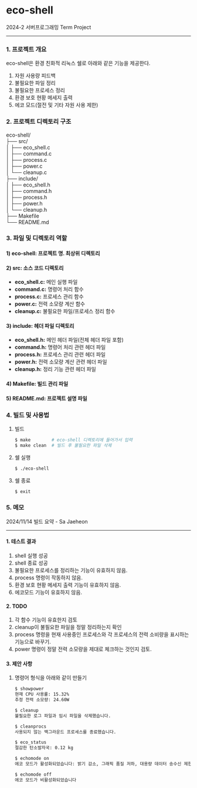 # eco-shell
2024-2 서버프로그래밍 Term Project

<hr>

<h3>1. 프로젝트 개요</h3>
    <p>eco-shell은 환경 친화적 리눅스 쉘로 아래와 같은 기능을 제공한다.</p>
    <ol>
        <li>자원 사용량 피드백</li>
        <li>불필요한 파일 정리</li>
        <li>불필요한 프로세스 정리</li>
        <li>환경 보호 현황 메세지 출력</li>
        <li>에코 모드(절전 및 기타 자원 사용 제한)</li>
    </ol>

<h3>2. 프로젝트 디렉토리 구조</h3>

eco-shell/<br>
├── src/<br>
│   ├── eco_shell.c<br>
│   ├── command.c<br>
│   ├── process.c<br>
│   ├── power.c<br>
│   └── cleanup.c<br>
├── include/<br>
│   ├── eco_shell.h<br>
│   ├── command.h<br>
│   ├── process.h<br>
│   ├── power.h<br>
│   └── cleanup.h<br>
├── Makefile<br>
└── README.md<br>

<h3>3. 파일 및 디렉토리 역할</h3>

<h4>1) eco-shell: 프로젝트 명. 최상위 디렉토리</h4>

<h4>2) src: 소스 코드 디렉토리</h4>
    <ul>
        <li><b>eco_shell.c:</b> 메인 실행 파일</li>
        <li><b>command.c:</b> 명령어 처리 함수</li>
        <li><b>process.c:</b> 프로세스 관리 함수</li>
        <li><b>power.c:</b> 전력 소모량 계산 함수</li>
        <li><b>cleanup.c:</b> 불필요한 파일/프로세스 정리 함수</li>
    </ul>

<h4>3) include: 헤더 파일 디렉토리</h4>
    <ul>
        <li><b>eco_shell.h:</b> 메인 헤더 파일(전체 헤더 파일 포함)</li>
        <li><b>command.h:</b> 명령어 처리 관련 헤더 파일</li>
        <li><b>process.h:</b> 프로세스 관리 관련 헤더 파일</li>
        <li><b>power.h:</b> 전력 소모량 계산 관련 헤더 파일</li>
        <li><b>cleanup.h:</b> 정리 기능 관련 헤더 파일</li>
    </ul>

<h4>4) Makefile: 빌드 관리 파일</h4>

<h4>5) README.md: 프로젝트 설명 파일</h4>

<h3>4. 빌드 및 사용법</h3>
<ol>
<li>빌드</li>

```bash
$ make        # eco-shell 디렉토리에 들어가서 입력
$ make clean  # 빌드 후 불필요한 파일 삭제
```

<li>쉘 실행</li>

```bash
$ ./eco-shell
```

<li>쉘 종료</li>

```bash
$ exit
```
</ol>

<h3>5. 메모</h3>
<p>2024/11/14 빌드 요약 - Sa Jaeheon<p>
<hr>

<h4>1. 테스트 결과</h4>
<ol>
    <li>shell 실행 성공</li>
    <li>shell 종료 성공</li>
    <li>불필요한 프로세스를 정리하는 기능이 유효하지 않음.</li>
    <li>process 명령이 작동하지 않음.</li>
    <li>환경 보호 현황 메세지 출력 기능이 유효하지 않음.</li>
    <li>에코모드 기능이 유효하지 않음.</li>
</ol>

<h4>2. TODO</h4>
<ol>
    <li>각 함수 기능이 유효한지 검토</li>
    <li>cleanup이 불필요한 파일을 정말 정리하는지 확인</li>
    <li>process 명령을 현재 사용중인 프로세스와 각 프로세스의 전력 소비량을 표시하는 기능으로 바꾸기.</li>
    <li>power 명령이 정말 전력 소모량을 제대로 체크하는 것인지 검토.</li>
</ol>

<h4>3. 제안 사항</h4>
<ol>
    <li>명령어 형식을 아래와 같이 만들기</li>

```bash
$ showpower
현재 CPU 사용률: 15.32%
추정 전력 소모량: 24.60W

$ cleanup
불필요한 로그 파일과 임시 파일을 삭제했습니다.

$ cleanprocs
사용되지 않는 백그라운드 프로세스를 종료했습니다.

$ eco_status
절감한 탄소발자국: 0.12 kg

$ echomode on
에코 모드가 활성화되었습니다: 밝기 감소, 그래픽 품질 저하, 대용량 데이터 송수신 제한

$ echomode off
에코 모드가 비활성화되었습니다
```

</ol>